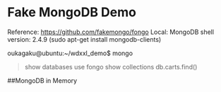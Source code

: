 # Fake MongoDB Demo

Reference: https://github.com/fakemongo/fongo
Local: MongoDB shell version: 2.4.9 (sudo apt-get install mongodb-clients)

oukagaku@ubuntu:~/wdxxl_demo$ mongo
> show databases
> use fongo
> show collections
> db.carts.find()

##MongoDB in Memory